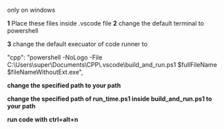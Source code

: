 only on windows 

**1** Place these files inside .vscode file 
**2** change the default terminal to powershell

**3** change the default  execuator of code runner to

"cpp": "powershell -NoLogo -File C:\\Users\\super\\Documents\\CPP\\.vscode\\build_and_run.ps1 $fullFileName $fileNameWithoutExt.exe",

**change the  specified path to your path**

**change the specified path of run_time.ps1 inside build_and_run.ps1 to your path**

**run code with ctrl+alt+n**
